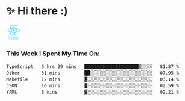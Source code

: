 <h1 align="left">✨ Hi there :)</h1>

  <a href="https://reactjs.org/" target="_blank" rel="noreferrer">   
    <img src="https://raw.githubusercontent.com/devicons/devicon/master/icons/react/react-original-wordmark.svg" alt="react" width="40"     
    height="40"/></a>
 
<h3 align="left">This Week I Spent My Time On:</h3>
<!--START_SECTION:waka-->

```txt
TypeScript   5 hrs 29 mins   ████████████████████▒░░░░   81.87 %
Other        31 mins         ██░░░░░░░░░░░░░░░░░░░░░░░   07.95 %
Makefile     12 mins         ▓░░░░░░░░░░░░░░░░░░░░░░░░   03.14 %
JSON         10 mins         ▓░░░░░░░░░░░░░░░░░░░░░░░░   02.59 %
YAML         8 mins          ▓░░░░░░░░░░░░░░░░░░░░░░░░   02.21 %
```

<!--END_SECTION:waka-->

